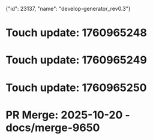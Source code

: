 {"id": 23137, "name": "develop-generator_rev0.3"}

# Touch update: 1760965248

# Touch update: 1760965249

# Touch update: 1760965250

# PR Merge: 2025-10-20 - docs/merge-9650
